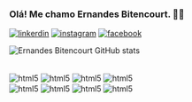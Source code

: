 
### Olá! Me chamo Ernandes Bitencourt. 🧑‍💻


[![linkerdin](https://img.shields.io/badge/LinkedIn-0077B5?style=for-the-badge&logo=linkedin&logoColor=white)](https://www.linkedin.com/in/ernandes-bitencourt-b630a7117)
[![instagram](https://img.shields.io/badge/Instagram-E4405F?style=for-the-badge&logo=instagram&logoColor=white)](https://www.instagram.com/ernandes.bitencourt/)
[![facebook](https://img.shields.io/badge/Facebook-1877F2?style=for-the-badge&logo=facebook&logoColor=white)](https://www.facebook.com/junior.freitas.127)


![Ernandes Bitencourt GitHub stats](https://github-readme-stats.vercel.app/api?username=ErnandesBitencourt&show_icons=true&theme=tokyonight)

<div style="display: inline_block"><br/>
<img align="center" alt= "html5" src="https://img.shields.io/badge/HTML5-E34F26?style=for-the-badge&logo=html5&logoColor=white"/>
<img align="center" alt= "html5" src="https://img.shields.io/badge/CSS3-1572B6?style=for-the-badge&logo=css3&logoColor=white"/>
<img align="center" alt= "html5" src="https://img.shields.io/badge/JavaScript-323330?style=for-the-badge&logo=javascript&logoColor=F7DF1E"/>
<img align="center" alt= "html5" src="https://img.shields.io/badge/React-20232A?style=for-the-badge&logo=react&logoColor=61DAFB"/><br/>
  
<img align="center" alt= "html5" src="https://img.shields.io/badge/TypeScript-007ACC?style=for-the-badge&logo=typescript&logoColor=white"/>
<img align="center" alt= "html5" src="https://img.shields.io/badge/Node.js-43853D?style=for-the-badge&logo=node.js&logoColor=white"/>
<img align="center" alt= "html5" src="https://img.shields.io/badge/MySQL-00000F?style=for-the-badge&logo=mysql&logoColor=white"/>
<img align="center" alt= "html5" src="https://img.shields.io/badge/Amazon_AWS-232F3E?style=for-the-badge&logo=amazon-aws&logoColor=white"/>

</div><br/>

